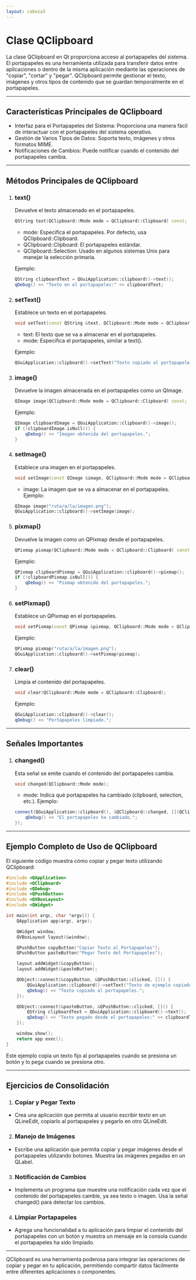 ```yaml
---
layout: cabeza3
---
```


# Clase QClipboard
La clase QClipboard en Qt proporciona acceso al portapapeles del sistema. El portapapeles es una herramienta utilizada para transferir datos entre aplicaciones o dentro de la misma aplicación mediante las operaciones de "copiar", "cortar" y "pegar". QClipboard permite gestionar el texto, imágenes y otros tipos de contenido que se guardan temporalmente en el portapapeles.

***

## Características Principales de QClipboard
- Interfaz para el Portapapeles del Sistema: Proporciona una manera fácil de interactuar con el portapapeles del sistema operativo.
- Gestión de Varios Tipos de Datos: Soporta texto, imágenes y otros formatos MIME.
- Notificaciones de Cambios: Puede notificar cuando el contenido del portapapeles cambia.

***

## Métodos Principales de QClipboard
1. ### text()
    Devuelve el texto almacenado en el portapapeles.
    ```cpp
    QString text(QClipboard::Mode mode = QClipboard::Clipboard) const;
    ```
    - mode: Especifica el portapapeles. Por defecto, usa QClipboard::Clipboard.
    - QClipboard::Clipboard: El portapapeles estándar.
    - QClipboard::Selection: Usado en algunos sistemas Unix para manejar la selección primaria.

    Ejemplo:
    ```cpp
    QString clipboardText = QGuiApplication::clipboard()->text();
    qDebug() << "Texto en el portapapeles:" << clipboardText;
    ```
2. ### setText()
    Establece un texto en el portapapeles.
    ```cpp
    void setText(const QString &text, QClipboard::Mode mode = QClipboard::Clipboard);
    ```
    - text: El texto que se va a almacenar en el portapapeles.
    - mode: Especifica el portapapeles, similar a text().

    Ejemplo:
    ```cpp
    QGuiApplication::clipboard()->setText("Texto copiado al portapapeles");
    ```
3. ### image()
    Devuelve la imagen almacenada en el portapapeles como un QImage.
    ```cpp
    QImage image(QClipboard::Mode mode = QClipboard::Clipboard) const;
    ```
    Ejemplo:
    ```cpp
    QImage clipboardImage = QGuiApplication::clipboard()->image();
    if (!clipboardImage.isNull()) {
        qDebug() << "Imagen obtenida del portapapeles.";
    }
    ```
4. ### setImage()
    Establece una imagen en el portapapeles.
    ```cpp
    void setImage(const QImage &image, QClipboard::Mode mode = QClipboard::Clipboard);
    ```
    - image: La imagen que se va a almacenar en el portapapeles.
    Ejemplo:
    ```cpp
    QImage image("ruta/a/la/imagen.png");
    QGuiApplication::clipboard()->setImage(image);
    ```
5. ### pixmap()
    Devuelve la imagen como un QPixmap desde el portapapeles.
    ```cpp
    QPixmap pixmap(QClipboard::Mode mode = QClipboard::Clipboard) const;
    ```
    Ejemplo:
    ```cpp
    QPixmap clipboardPixmap = QGuiApplication::clipboard()->pixmap();
    if (!clipboardPixmap.isNull()) {
        qDebug() << "Pixmap obtenido del portapapeles.";
    }
    ```
6. ### setPixmap()
    Establece un QPixmap en el portapapeles.
    ```cpp
    void setPixmap(const QPixmap &pixmap, QClipboard::Mode mode = QClipboard::Clipboard);
    ```
    Ejemplo:
    ```cpp
    QPixmap pixmap("ruta/a/la/imagen.png");
    QGuiApplication::clipboard()->setPixmap(pixmap);
    ```
7. ### clear()
    Limpia el contenido del portapapeles.
    ```cpp
    void clear(QClipboard::Mode mode = QClipboard::Clipboard);
    ```
    Ejemplo:
    ```cpp
    QGuiApplication::clipboard()->clear();
    qDebug() << "Portapapeles limpiado.";
    ```

***

## Señales Importantes
1. ### changed()
    Esta señal se emite cuando el contenido del portapapeles cambia.
    ```cpp
    void changed(QClipboard::Mode mode);
    ```
    - mode: Indica qué portapapeles ha cambiado (clipboard, selection, etc.).
    Ejemplo:
    ```cpp
    connect(QGuiApplication::clipboard(), &QClipboard::changed, [](QClipboard::Mode mode) {
        qDebug() << "El portapapeles ha cambiado.";
    });
    ```

***

## Ejemplo Completo de Uso de QClipboard
El siguiente código muestra cómo copiar y pegar texto utilizando QClipboard:
```cpp
#include <QApplication>
#include <QClipboard>
#include <QDebug>
#include <QPushButton>
#include <QVBoxLayout>
#include <QWidget>

int main(int argc, char *argv[]) {
    QApplication app(argc, argv);

    QWidget window;
    QVBoxLayout layout(&window);

    QPushButton copyButton("Copiar Texto al Portapapeles");
    QPushButton pasteButton("Pegar Texto del Portapapeles");

    layout.addWidget(&copyButton);
    layout.addWidget(&pasteButton);

    QObject::connect(&copyButton, &QPushButton::clicked, []() {
        QGuiApplication::clipboard()->setText("Texto de ejemplo copiado.");
        qDebug() << "Texto copiado al portapapeles.";
    });

    QObject::connect(&pasteButton, &QPushButton::clicked, []() {
        QString clipboardText = QGuiApplication::clipboard()->text();
        qDebug() << "Texto pegado desde el portapapeles:" << clipboardText;
    });

    window.show();
    return app.exec();
}
```
Este ejemplo copia un texto fijo al portapapeles cuando se presiona un botón y lo pega cuando se presiona otro.

***

## Ejercicios de Consolidación
1.	### Copiar y Pegar Texto
- Crea una aplicación que permita al usuario escribir texto en un QLineEdit, copiarlo al portapapeles y pegarlo en otro QLineEdit.
2.	### Manejo de Imágenes
- Escribe una aplicación que permita copiar y pegar imágenes desde el portapapeles utilizando botones. Muestra las imágenes pegadas en un QLabel.
3.	### Notificación de Cambios
- Implementa un programa que muestre una notificación cada vez que el contenido del portapapeles cambie, ya sea texto o imagen. Usa la señal changed() para detectar los cambios.
4.	### Limpiar Portapapeles
- Agrega una funcionalidad a tu aplicación para limpiar el contenido del portapapeles con un botón y muestra un mensaje en la consola cuando el portapapeles ha sido limpiado.

***

QClipboard es una herramienta poderosa para integrar las operaciones de copiar y pegar en tu aplicación, permitiendo compartir datos fácilmente entre diferentes aplicaciones o componentes.

